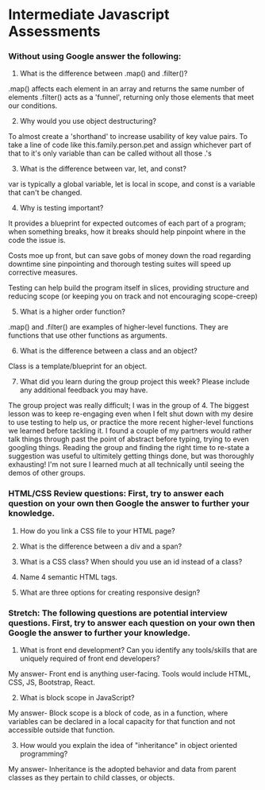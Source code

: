 # Intermediate Javascript Assessments

### Without using Google answer the following:

1. What is the difference between .map() and .filter()?

.map() affects each element in an array and returns the same number of elements
.filter() acts as a 'funnel', returning only those elements that meet our conditions.

2. Why would you use object destructuring?

To almost create a 'shorthand' to increase usability of key value pairs.  To take a line of code like this.family.person.pet and assign whichever part of that to it's only variable than can be called without all those .'s

3. What is the difference between var, let, and const?

var is typically a global variable, let is local in scope, and const is a variable that can't be changed.

4. Why is testing important?

It provides a blueprint for expected outcomes of each part of a program; when something breaks, how it breaks should help pinpoint where in the code the issue is.

Costs moe up front, but can save gobs of money down the road regarding downtime sine pinpointing and thorough testing suites will speed up corrective measures.

Testing can help build the program itself in slices, providing structure and reducing scope (or keeping you on track and not encouraging scope-creep)

5. What is a higher order function?

.map() and .filter() are examples of higher-level functions.  They are functions that use other functions as arguments.


6. What is the difference between a class and an object?

Class is a template/blueprint for an object.

7. What did you learn during the group project this week? Please include any additional feedback you may have.

The group project was really difficult; I was in the group of 4.  The biggest lesson was to keep re-engaging even when I felt shut down with my desire to use testing to help us, or practice the more recent higher-level functions we learned before tackling it.  I found a couple of my partners would rather talk things through past the point of abstract before typing, trying to even googling things.  Reading the group and finding the right time to re-state a suggestion was useful to ultimitely getting things done, but was thoroughly exhausting! I'm not sure I learned much at all technically until seeing the demos of other groups.

### HTML/CSS Review questions: First, try to answer each question on your own then Google the answer to further your knowledge.

1. How do you link a CSS file to your HTML page?

2. What is the difference between a div and a span?

3. What is a CSS class? When should you use an id instead of a class?

4. Name 4 semantic HTML tags.

5. What are three options for creating responsive design?


### Stretch: The following questions are potential interview questions. First, try to answer each question on your own then Google the answer to further your knowledge.

1. What is front end development? Can you identify any tools/skills that are uniquely required of front end developers?

My answer-
Front end is anything user-facing.  Tools would include HTML, CSS, JS, Bootstrap, React.

2. What is block scope in JavaScript?

My answer-
Block scope is a block of code, as in a function, where variables can be declared in a local capacity for that function and not accessible outside that function.

3. How would you explain the idea of "inheritance" in object oriented programming?

My answer-
Inheritance is the adopted behavior and data from parent classes as they pertain to child classes, or objects.
